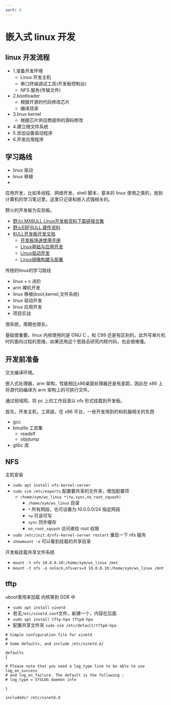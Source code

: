 ```yaml
---
sort: 6
---
```

# 嵌入式 linux 开发


## linux 开发流程

- 1.准备开发环境
  - Linux 开发主机
  - 串口终端调试工具(开发板控制台)
  - NFS 服务(传输文件)
- 2.bootloader
  - 根据开源的代码修改芯片
  - 编译烧录
- 3.linux kernel
  - 根据芯片供应商提供的源码修改
- 4.建立根文件系统
- 5.添加设备驱动程序
- 6.开发应用程序

## 学习路线

- linux 驱动
- linux 移植
- 

应用开发，比如多线程、网络开发，shell 脚本，基本的 linux 使用之类的，放到计算机的学习笔记里，这里只记录和嵌入式强相关的。

野火的开发板为实验板。

- [野火i.MX6ULL Linux开发板资料下载链接合集](https://doc.embedfire.com/products/link/zh/latest/linux/ebf_i.mx6ull.html)
- [野火EBF6ULL 硬件资料](https://doc.embedfire.com/linux/imx6/hardware/zh/latest/index.html)
- [6ULL开发板开发文档](https://doc.embedfire.com/products/link/zh/latest/linux/ebf_i.mx6ull_doc.html)
  - [开发板快速使用手册](https://doc.embedfire.com/linux/imx6/quick_start/zh/latest/index.html)
  - [Linux基础与应用开发](https://doc.embedfire.com/linux/imx6/linux_base/zh/latest/index.html)
  - [Linux驱动开发](https://doc.embedfire.com/linux/imx6/driver/zh/latest/index.html)
  - [Linux镜像构建与部署](https://doc.embedfire.com/lubancat/build_and_deploy/zh/latest/index.html#)


传统的linux的学习路线
- linux + c 进阶
- arm 裸机开发
- linux 移植(boot,kernel,文件系统)
- linux 驱动开发
- linux 应用开发
- 项目实战

很系统，周期也很长。

基础很重要。linux 内核使用的是 GNU C ，和 C99 还是有区别的。此外写单片机时的面向过程的思维，如果还用这个思路去研究内核代码，也会很难懂。


## 开发前准备

交叉编译环境。

嵌入式处理器，arm 架构，性能相比x86桌面处理器还是有差距，因此在 x86 上将源代码编译为 arm 架构上的可执行文件。

通过局域网，将 pc 上的工作目录以 nfs 形式挂载到开发板。

首先，开发主机，工具链，在 x86 平台，一些开发用到的和机器相关的东西

- gcc
- binutils 工具集
  - readelf
  - objdump
- glibc 库

## NFS 

主机安装

- `sudo apt install nfs-kernel-server`
- `sudo vim /etc/exports` 配置要共享的文件夹，增加配置项
  - `/home/xym/ws_linux *(rw,sync,no_root_squash)`
    - `/home/xym/ws_linux` 目录
    - `*` 所有网段，也可设置为 10.0.0.0/24 指定网段
    - `rw` 可读可写
    - `sync` 同步缓存
    - `no_root_squash` 访问者给 root 权限
- `sudo /etc/init.d/nfs-kernel-server restart` 重启一下 nfs 服务
- `showmount -e` 可以看到挂载的共享目录

开发板挂载共享文件系统
- `mount -t nfs 10.0.0.10:/home/xym/ws_linux /mnt`
- `mount -t nfs -o nolock,nfsvers=3 10.0.0.10:/home/xym/ws_linux /mnt`


## tftp

uboot里用来加载 内核等到 DDR 中


- `sudo apt install xinetd`
- 若无`/etc/xinetd.conf`文件，新建一个，内容在后面
- `sudo apt install tftp-hpa tftpd-hpa`
- 配置共享文件夹 `sudo vim /etc/default/tftpd-hpa`






```
# Simple configuration file for xinetd
#
# Some defaults, and include /etc/xinetd.d/

defaults
{

# Please note that you need a log_type line to be able to use log_on_success
# and log_on_failure. The default is the following :
# log_type = SYSLOG daemon info

}

includedir /etc/xinetd.d
```
